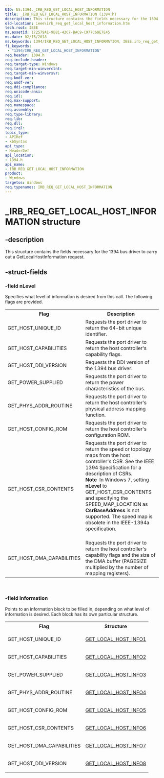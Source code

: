 ```yaml
---
UID: NS:1394._IRB_REQ_GET_LOCAL_HOST_INFORMATION
title: _IRB_REQ_GET_LOCAL_HOST_INFORMATION (1394.h)
description: This structure contains the fields necessary for the 1394 bus driver to carry out a GetLocalHostInformation request.
old-location: ieee\irb_req_get_local_host_information.htm
tech.root: IEEE
ms.assetid: 172579A1-9B81-42C7-BAC9-C977C69E7E45
ms.date: 02/15/2018
ms.keywords: 1394/IRB_REQ_GET_LOCAL_HOST_INFORMATION, IEEE.irb_req_get_local_host_information, IRB_REQ_GET_LOCAL_HOST_INFORMATION, IRB_REQ_GET_LOCAL_HOST_INFORMATION structure [Buses], _IRB_REQ_GET_LOCAL_HOST_INFORMATION
f1_keywords:
 - "1394/IRB_REQ_GET_LOCAL_HOST_INFORMATION"
req.header: 1394.h
req.include-header: 
req.target-type: Windows
req.target-min-winverclnt: 
req.target-min-winversvr: 
req.kmdf-ver: 
req.umdf-ver: 
req.ddi-compliance: 
req.unicode-ansi: 
req.idl: 
req.max-support: 
req.namespace: 
req.assembly: 
req.type-library: 
req.lib: 
req.dll: 
req.irql: 
topic_type:
- APIRef
- kbSyntax
api_type:
- HeaderDef
api_location:
- 1394.h
api_name:
- IRB_REQ_GET_LOCAL_HOST_INFORMATION
product:
- Windows
targetos: Windows
req.typenames: IRB_REQ_GET_LOCAL_HOST_INFORMATION
---
```


# _IRB_REQ_GET_LOCAL_HOST_INFORMATION structure


## -description


This structure contains the fields necessary for the 1394 bus driver to carry out a GetLocalHostInformation request.


## -struct-fields




### -field nLevel

Specifies what level of information is desired from this call. The following flags are provided.

<table>
<tr>
<th>Flag</th>
<th>Description</th>
</tr>
<tr>
<td>
 GET_HOST_UNIQUE_ID 

</td>
<td>
Requests the port driver to return the 64-bit unique identifier. 

</td>
</tr>
<tr>
<td>
GET_HOST_CAPABILITIES

</td>
<td>
Requests the port driver to return the host controller's capability flags.

</td>
</tr>
<tr>
<td>
GET_HOST_DDI_VERSION

</td>
<td>
Requests the DDI version of the 1394 bus driver.

</td>
</tr>
<tr>
<td>
GET_POWER_SUPPLIED

</td>
<td>
Requests the port driver to return the power characteristics of the bus.

</td>
</tr>
<tr>
<td>
GET_PHYS_ADDR_ROUTINE

</td>
<td>
Requests the port driver to return the host controller's physical address mapping function. 

</td>
</tr>
<tr>
<td>
GET_HOST_CONFIG_ROM

</td>
<td>
Requests the port driver to return the host controller's configuration ROM.

</td>
</tr>
<tr>
<td>
GET_HOST_CSR_CONTENTS

</td>
<td>
Requests the port driver to return the speed or topology maps from the host controller's CSR. See the IEEE 1394 Specification for a description of CSRs.<div class="alert"><b>Note</b>  In Windows 7, setting <b>nLevel</b> to GET_HOST_CSR_CONTENTS and specifying the SPEED_MAP_LOCATION as <b>CsrBaseAddress</b> is not supported. The speed map is obsolete in the IEEE-1394a specification.</div>
<div> </div>


</td>
</tr>
<tr>
<td>
GET_HOST_DMA_CAPABILITIES

</td>
<td>
Requests the port driver to return the host controller's capability flags and the size of the DMA buffer (PAGESIZE multiplied by the number of mapping registers).

</td>
</tr>
</table>
 


### -field Information

Points to an information block to be filled in, depending on what level of information is desired. Each block has its own particular structure.

<table>
<tr>
<th>Flag</th>
<th>Structure</th>
</tr>
<tr>
<td>
GET_HOST_UNIQUE_ID

</td>
<td>

<a href="https://docs.microsoft.com/windows-hardware/drivers/ddi/1394/ns-1394-_get_local_host_info1">GET_LOCAL_HOST_INFO1</a>


</td>
</tr>
<tr>
<td>
GET_HOST_CAPABILITIES

</td>
<td>

<a href="https://docs.microsoft.com/windows-hardware/drivers/ddi/1394/ns-1394-_get_local_host_info2">GET_LOCAL_HOST_INFO2</a>


</td>
</tr>
<tr>
<td>
GET_POWER_SUPPLIED

</td>
<td>

<a href="https://docs.microsoft.com/windows-hardware/drivers/ddi/1394/ns-1394-_get_local_host_info3">GET_LOCAL_HOST_INFO3</a>


</td>
</tr>
<tr>
<td>
GET_PHYS_ADDR_ROUTINE

</td>
<td>

<a href="https://docs.microsoft.com/windows-hardware/drivers/ddi/1394/ns-1394-_get_local_host_info4">GET_LOCAL_HOST_INFO4</a>


</td>
</tr>
<tr>
<td>
GET_HOST_CONFIG_ROM

</td>
<td>

<a href="https://docs.microsoft.com/windows-hardware/drivers/ddi/1394/ns-1394-_get_local_host_info5">GET_LOCAL_HOST_INFO5</a>


</td>
</tr>
<tr>
<td>
GET_HOST_CSR_CONTENTS

</td>
<td>

<a href="https://docs.microsoft.com/windows-hardware/drivers/ddi/1394/ns-1394-_get_local_host_info6">GET_LOCAL_HOST_INFO6</a>


</td>
</tr>
<tr>
<td>
GET_HOST_DMA_CAPABILITIES

</td>
<td>

<a href="https://docs.microsoft.com/windows-hardware/drivers/ddi/1394/ns-1394-_get_local_host_info7_w2k">GET_LOCAL_HOST_INFO7</a>


</td>
</tr>
<tr>
<td>
GET_HOST_DDI_VERSION

</td>
<td>

<a href="https://docs.microsoft.com/windows-hardware/drivers/ddi/1394/ns-1394-_get_local_host_info8">GET_LOCAL_HOST_INFO8</a>


</td>
</tr>
</table>
 

